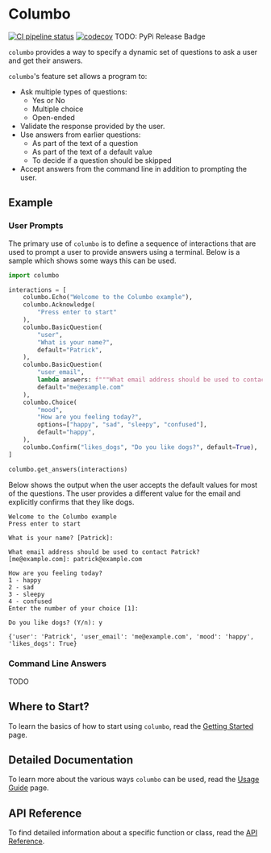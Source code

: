 # Columbo

[![CI pipeline status](https://github.com/wayfair-incubator/columbo/workflows/CI/badge.svg?branch=main)][ci]
[![codecov](https://codecov.io/gh/wayfair-incubator/columbo/branch/main/graph/badge.svg)][codecov]
TODO: PyPi Release Badge

`columbo` provides a way to specify a dynamic set of questions to ask a user and get their answers.

`columbo`'s feature set allows a program to:

* Ask multiple types of questions:
    * Yes or No
    * Multiple choice
    * Open-ended
* Validate the response provided by the user.
* Use answers from earlier questions:
    * As part of the text of a question
    * As part of the text of a default value
    * To decide if a question should be skipped
* Accept answers from the command line in addition to prompting the user.

## Example

### User Prompts

The primary use of `columbo` is to define a sequence of interactions that are used to prompt a user to provide answers
using a terminal. Below is a sample which shows some ways this can be used.

```python
import columbo

interactions = [
    columbo.Echo("Welcome to the Columbo example"),
    columbo.Acknowledge(
        "Press enter to start"
    ),
    columbo.BasicQuestion(
        "user",
        "What is your name?",
        default="Patrick",
    ),
    columbo.BasicQuestion(
        "user_email",
        lambda answers: f"""What email address should be used to contact {answers["user"]}?""",
        default="me@example.com"
    ),
    columbo.Choice(
        "mood",
        "How are you feeling today?",
        options=["happy", "sad", "sleepy", "confused"],
        default="happy",
    ),
    columbo.Confirm("likes_dogs", "Do you like dogs?", default=True),
]

columbo.get_answers(interactions)
```

Below shows the output when the user accepts the default values for most of the questions. The user provides a different
value for the email and explicitly confirms that they like dogs.

```text
Welcome to the Columbo example
Press enter to start
 
What is your name? [Patrick]:

What email address should be used to contact Patrick? [me@example.com]: patrick@example.com

How are you feeling today?
1 - happy
2 - sad
3 - sleepy
4 - confused
Enter the number of your choice [1]:

Do you like dogs? (Y/n): y

{'user': 'Patrick', 'user_email': 'me@example.com', 'mood': 'happy', 'likes_dogs': True}
```

### Command Line Answers

TODO

## Where to Start?

To learn the basics of how to start using `columbo`, read the [Getting Started][getting_started] page.

## Detailed Documentation

To learn more about the various ways `columbo` can be used, read the [Usage Guide][usage_guide] page.

## API Reference

To find detailed information about a specific function or class, read the [API Reference][api_reference].

[ci]: https://github.com/wayfair-incubator/columbo/actions
[codecov]: https://codecov.io/gh/wayfair-incubator/columbo
[getting_started]: getting-started.md
[usage_guide]: usage-guide.md
[api_reference]: api.md
